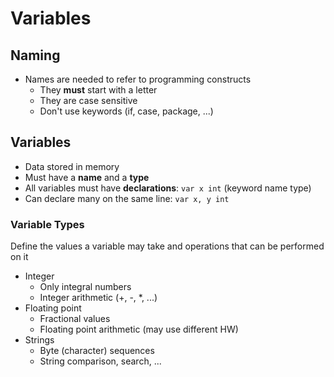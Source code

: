 # Variables

## Naming
- Names are needed to refer to programming constructs
    - They **must** start with a letter
    - They are case sensitive
    - Don't use keywords (if, case, package, ...)
    
## Variables
- Data stored in memory
- Must have a **name** and a **type**
- All variables must have **declarations**: `var x int` (keyword name type)
- Can declare many on the same line: `var x, y int`

### Variable Types
Define the values a variable may take and operations that can be performed on it
- Integer
    - Only integral numbers
    - Integer arithmetic (+, -, *, ...)
- Floating point
    - Fractional values
    - Floating point arithmetic (may use different HW)
- Strings
    - Byte (character) sequences
    - String comparison, search, ...